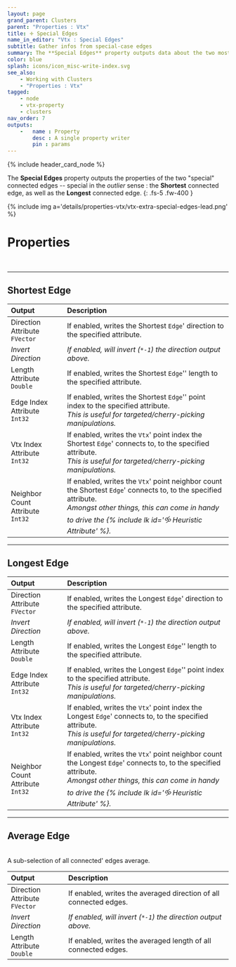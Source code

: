 ```yaml
---
layout: page
grand_parent: Clusters
parent: "Properties : Vtx"
title: 🝊 Special Edges
name_in_editor: "Vtx : Special Edges"
subtitle: Gather infos from special-case edges
summary: The **Special Edges** property outputs data about the two most extreme edges connected to a vertex — the shortest and longest — allowing users to capture attributes like direction, length, and indices for both, with an additional option to average all connected edges.
color: blue
splash: icons/icon_misc-write-index.svg
see_also: 
    - Working with Clusters
    - "Properties : Vtx"
tagged: 
    - node
    - vtx-property
    - clusters
nav_order: 7
outputs:
    -   name : Property
        desc : A single property writer
        pin : params
---
```


{% include header_card_node %}

The **Special Edges** property outputs the properties of the two "special" connected edges -- special in the *outlier* sense : the **Shortest** connected edge, as well as the **Longest** connected edge.
{: .fs-5 .fw-400 } 

{% include img a='details/properties-vtx/vtx-extra-special-edges-lead.png' %}

# Properties
<br>

---
## Shortest Edge

| Output       | Description          |
|:-------------|:------------------|
| Direction Attribute<br>`FVector`           | If enabled, writes the Shortest `Edge`' direction to the specified attribute. |
| *Invert Direction* | *If enabled, will invert (`*-1`) the direction output above.* |
| Length Attribute<br>`Double` | If enabled, writes the Shortest `Edge`'' length to the specified attribute. |
| Edge Index Attribute<br>`Int32` | If enabled, writes the Shortest `Edge`'' point index to the specified attribute.<br>*This is useful for targeted/cherry-picking manipulations.* |
| Vtx Index Attribute<br>`Int32` | If enabled, writes the `Vtx`' point index the Shortest `Edge`' connects to, to the specified attribute.<br>*This is useful for targeted/cherry-picking manipulations.* |
| Neighbor Count Attribute<br>`Int32` | If enabled, writes the `Vtx`' point neighbor count the Shortest `Edge`' connects to, to the specified attribute.<br>*Amongst other things, this can come in handy to drive the {% include lk id='🝰 Heuristic Attribute' %}.* |

---
## Longest Edge

| Output       | Description          |
|:-------------|:------------------|
| Direction Attribute<br>`FVector`           | If enabled, writes the Longest `Edge`' direction to the specified attribute. |
| *Invert Direction* | *If enabled, will invert (`*-1`) the direction output above.* |
| Length Attribute<br>`Double` | If enabled, writes the Longest `Edge`'' length to the specified attribute. |
| Edge Index Attribute<br>`Int32` | If enabled, writes the Longest `Edge`'' point index to the specified attribute.<br>*This is useful for targeted/cherry-picking manipulations.* |
| Vtx Index Attribute<br>`Int32` | If enabled, writes the `Vtx`' point index the Longest `Edge`' connects to, to the specified attribute.<br>*This is useful for targeted/cherry-picking manipulations.* |
| Neighbor Count Attribute<br>`Int32` | If enabled, writes the `Vtx`' point neighbor count the Longest `Edge`' connects to, to the specified attribute.<br>*Amongst other things, this can come in handy to drive the {% include lk id='🝰 Heuristic Attribute' %}.* |

---
## Average Edge
<br>
A sub-selection of all connected' edges  average.

| Output       | Description          |
|:-------------|:------------------|
| Direction Attribute<br>`FVector`           | If enabled, writes the averaged direction of all connected edges. |
| *Invert Direction* | *If enabled, will invert (`*-1`) the direction output above.* |
| Length Attribute<br>`Double` | If enabled, writes the averaged length of all connected edges. |